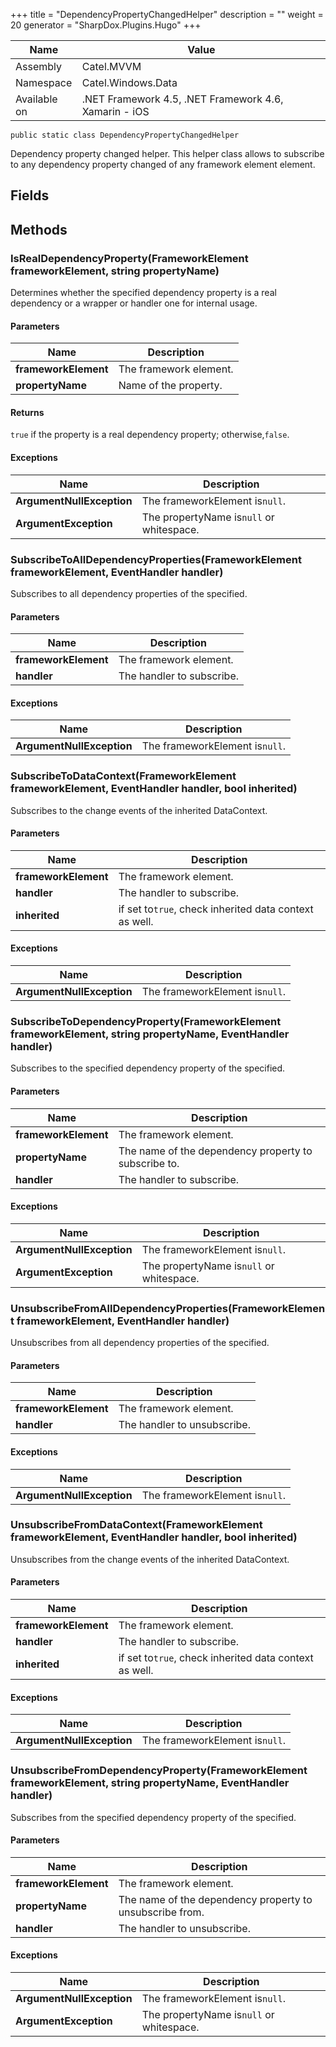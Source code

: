 

+++
title = "DependencyPropertyChangedHelper" 
description = ""
weight = 20
generator = "SharpDox.Plugins.Hugo"
+++

Name|Value
---|---
Assembly|Catel.MVVM
Namespace|Catel.Windows.Data
Available on|.NET Framework 4.5, .NET Framework 4.6, Xamarin - iOS

```
public static class DependencyPropertyChangedHelper
```

Dependency property changed helper. This helper class allows to subscribe to any dependency property changed of any framework element element.

## Fields

## Methods

### IsRealDependencyProperty(FrameworkElement frameworkElement, string propertyName)

Determines whether the specified dependency property is a real dependency or a wrapper or handler one for internal usage.

#### Parameters

Name|Description
---|---
**frameworkElement**|The framework element.
**propertyName**|Name of the property.

#### Returns

`true` if the property is a real dependency property; otherwise,`false`.

#### Exceptions

Name|Description
---|---
**ArgumentNullException**|The frameworkElement is`null`.
**ArgumentException**|The propertyName is`null` or whitespace.

### SubscribeToAllDependencyProperties(FrameworkElement frameworkElement, EventHandler<DependencyPropertyValueChangedEventArgs> handler)

Subscribes to all dependency properties of the specified.

#### Parameters

Name|Description
---|---
**frameworkElement**|The framework element.
**handler**|The handler to subscribe.

#### Exceptions

Name|Description
---|---
**ArgumentNullException**|The frameworkElement is`null`.

### SubscribeToDataContext(FrameworkElement frameworkElement, EventHandler<DependencyPropertyValueChangedEventArgs> handler, bool inherited)

Subscribes to the change events of the inherited DataContext.

#### Parameters

Name|Description
---|---
**frameworkElement**|The framework element.
**handler**|The handler to subscribe.
**inherited**|if set to`true`, check inherited data context as well.

#### Exceptions

Name|Description
---|---
**ArgumentNullException**|The frameworkElement is`null`.

### SubscribeToDependencyProperty(FrameworkElement frameworkElement, string propertyName, EventHandler<DependencyPropertyValueChangedEventArgs> handler)

Subscribes to the specified dependency property of the specified.

#### Parameters

Name|Description
---|---
**frameworkElement**|The framework element.
**propertyName**|The name of the dependency property to subscribe to.
**handler**|The handler to subscribe.

#### Exceptions

Name|Description
---|---
**ArgumentNullException**|The frameworkElement is`null`.
**ArgumentException**|The propertyName is`null` or whitespace.

### UnsubscribeFromAllDependencyProperties(FrameworkElement frameworkElement, EventHandler<DependencyPropertyValueChangedEventArgs> handler)

Unsubscribes from all dependency properties of the specified.

#### Parameters

Name|Description
---|---
**frameworkElement**|The framework element.
**handler**|The handler to unsubscribe.

#### Exceptions

Name|Description
---|---
**ArgumentNullException**|The frameworkElement is`null`.

### UnsubscribeFromDataContext(FrameworkElement frameworkElement, EventHandler<DependencyPropertyValueChangedEventArgs> handler, bool inherited)

Unsubscribes from the change events of the inherited DataContext.

#### Parameters

Name|Description
---|---
**frameworkElement**|The framework element.
**handler**|The handler to subscribe.
**inherited**|if set to`true`, check inherited data context as well.

#### Exceptions

Name|Description
---|---
**ArgumentNullException**|The frameworkElement is`null`.

### UnsubscribeFromDependencyProperty(FrameworkElement frameworkElement, string propertyName, EventHandler<DependencyPropertyValueChangedEventArgs> handler)

Subscribes from the specified dependency property of the specified.

#### Parameters

Name|Description
---|---
**frameworkElement**|The framework element.
**propertyName**|The name of the dependency property to unsubscribe from.
**handler**|The handler to unsubscribe.

#### Exceptions

Name|Description
---|---
**ArgumentNullException**|The frameworkElement is`null`.
**ArgumentException**|The propertyName is`null` or whitespace.

